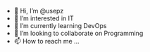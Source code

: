 - 👋 Hi, I’m @usepz
- 👀 I’m interested in IT
- 🌱 I’m currently learning DevOps
- 💞️ I’m looking to collaborate on Programming
- 📫 How to reach me ...

<!---
usepz/usepz is a ✨ special ✨ repository because its `README.md` (this file) appears on your GitHub profile.
You can click the Preview link to take a look at your changes.
--->
